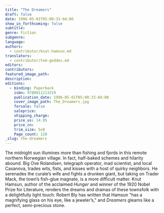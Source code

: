 ```yaml
---
title: "The Dreamers"
draft: false
date: 1996-05-01T05:00:33-04:00
show_in_forthcoming: false
subtitle:
genre: Fiction
subgenre:
language:
authors:
  - contributor/knut-hamsun.md
translators:
  - contributor/tom-geddes.md
editors:
contributors:
featured_image_path:
description:
editions:
  - binding: Paperback
    isbn: 9780811213219
    publication_date: 1996-05-01T05:00:33-04:00
    cover_image_path: The_Dreamers.jpg
    forsale: false
    saleprice:
    shipping_charge:
    price_us: 14.95
    price_cn:
    trim_size: 5x8
    Page_count: 128
_slug: the-dreamers
---
```


The midnight sun illumines more than fishing and fjords in this remote northern Norwegian village. In fact, half-baked schemes and hilarity abound. Big Ove Rolandsen, telegraph operator, mad scientist, and local Casanova, trades wits, fists, and kisses with a host of quirky neighbors. He serenades the curate’s wife and fights a drunken giant, but taking on Trader Mack, the town’s fish-glue magnate, is a more difficult matter. Knut Hamsun, author of the acclaimed _Hunger_ and winner of the 1920 Nobel Prize for Literature, renders the dreams and dramas of these townsfolk with a delightfully light touch. Robert Bly has written that Hamsun "has a magnifying glass on his eye, like a jeweler’s," and _Dreamers_ gleams like a perfect, semi-precious stone.

